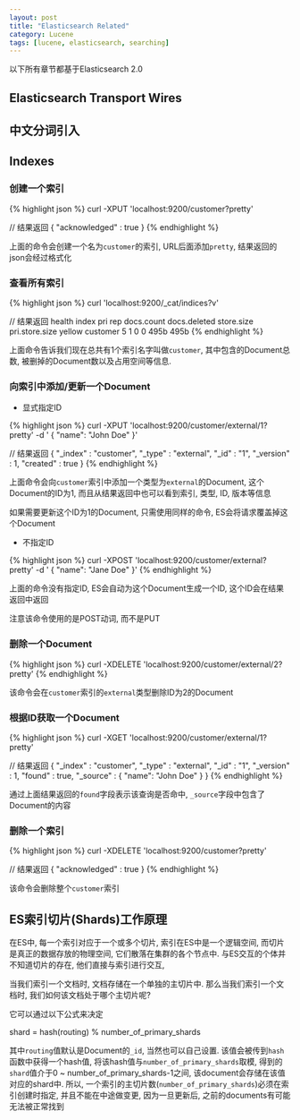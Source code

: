 ```yaml
---
layout: post
title: "Elasticsearch Related"
category: Lucene
tags: [lucene, elasticsearch, searching]
---
```


以下所有章节都基于Elasticsearch 2.0

## Elasticsearch Transport Wires

## 中文分词引入

## Indexes

### 创建一个索引

{% highlight json %}
curl -XPUT 'localhost:9200/customer?pretty'

// 结果返回
{
  "acknowledged" : true
}
{% endhighlight %}

上面的命令会创建一个名为`customer`的索引, URL后面添加`pretty`, 结果返回的json会经过格式化

### 查看所有索引

{% highlight json %}
curl 'localhost:9200/_cat/indices?v'

// 结果返回
health index    pri rep docs.count docs.deleted store.size pri.store.size
yellow customer   5   1          0            0       495b           495b
{% endhighlight %}

上面命令告诉我们现在总共有1个索引名字叫做`customer`, 其中包含的Document总数, 被删掉的Document数以及占用空间等信息.

### 向索引中添加/更新一个Document

* 显式指定ID

{% highlight json %}
curl -XPUT 'localhost:9200/customer/external/1?pretty' -d '
{
  "name": "John Doe"
}'

// 结果返回
{
  "_index" : "customer",
  "_type" : "external",
  "_id" : "1",
  "_version" : 1,
  "created" : true
}
{% endhighlight %}

上面命令会向`customer`索引中添加一个类型为`external`的Document, 这个Document的ID为1, 而且从结果返回中也可以看到索引, 类型, ID, 版本等信息

<div class="bs-callout bs-callout-info">
	<p>如果需要更新这个ID为1的Document, 只需使用同样的命令, ES会将请求覆盖掉这个Document</p>
</div>

* 不指定ID

{% highlight json %}
curl -XPOST 'localhost:9200/customer/external?pretty' -d '
{
  "name": "Jane Doe"
}'
{% endhighlight %}

上面的命令没有指定ID, ES会自动为这个Document生成一个ID, 这个ID会在结果返回中返回

<div class="bs-callout bs-callout-info">
	<p>注意该命令使用的是POST动词, 而不是PUT</p>
</div>

### 删除一个Document

{% highlight json %}
curl -XDELETE 'localhost:9200/customer/external/2?pretty'
{% endhighlight %}

该命令会在`customer`索引的`external`类型删除ID为2的Document

### 根据ID获取一个Document

{% highlight json %}
curl -XGET 'localhost:9200/customer/external/1?pretty'

// 结果返回
{
  "_index" : "customer",
  "_type" : "external",
  "_id" : "1",
  "_version" : 1,
  "found" : true, "_source" : { "name": "John Doe" }
}
{% endhighlight %}

通过上面结果返回的`found`字段表示该查询是否命中, `_source`字段中包含了Document的内容

### 删除一个索引

{% highlight json %}
curl -XDELETE 'localhost:9200/customer?pretty'

// 结果返回
{
  "acknowledged" : true
}
{% endhighlight %}

该命令会删除整个`customer`索引

## ES索引切片(Shards)工作原理

在ES中, 每一个索引对应于一个或多个切片, 索引在ES中是一个逻辑空间, 而切片是真正的数据存放的物理空间, 它们散落在集群的各个节点中. 与ES交互的个体并不知道切片的存在, 他们直接与索引进行交互,

当我们索引一个文档时, 文档存储在一个单独的主切片中. 那么当我们索引一个文档时, 我们如何该文档处于哪个主切片呢?

它可以通过以下公式来决定

<div class="bs-callout bs-callout-info">
	<p>shard = hash(routing) % number_of_primary_shards</p>
</div>

其中`routing`值默认是Document的`_id`, 当然也可以自己设置. 该值会被传到`hash`函数中获得一个hash值, 将该hash值与`number_of_primary_shards`取模, 得到的`shard`值介于0 ~ number_of_primary_shards-1之间, 该document会存储在该值对应的shard中.
所以, 一个索引的主切片数(`number_of_primary_shards`)必须在索引创建时指定, 并且不能在中途做变更, 因为一旦更新后, 之前的documents有可能无法被正常找到



